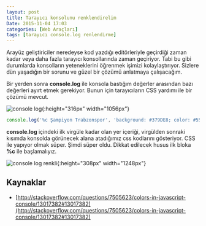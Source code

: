 ```yaml
---
layout: post
title: Tarayıcı konsolunu renklendirelim
Date: 2015-11-04 17:03
categories: [Web Araçları]
tags: [tarayıcı console.log renlendirme]
---
```


Arayüz geliştiriciler neredeyse kod yazdığı editörleriyle geçirdiği zaman kadar veya daha fazla tarayıcı konsollarında zaman geçiriyor. Tabi bu gibi durumlarda konsolların yeteneklerini öğrenmek işimizi kolaylaştırıyor. Sizlere dün yaşadığın bir sorunu ve güzel bir çözümü anlatmaya çalışacağım.

Bir yerden sonra **console.log** ile konsola bastığım değerler arasından bazı değerleri ayırt etmek gerekiyor. Bunun için tarayıcıların CSS yardımı ile bir çözümü mevcut.

![console log](https://fatihhayrioglu.com/images/console-log-1.png){:height="316px" width="1056px"}

```javascript
console.log('%c Şampiyon Trabzonspor', 'background: #379DE8; color: #550329; font-size: 24px');
```

**console.log** içindeki ilk virgüle kadar olan yer içeriği, virgülden sonraki kısımda konsolda görünecek alana atadığımız css kodlarını gösteriyor. CSS ile yapıyor olmak süper. Şimdi süper oldu. Dikkat edilecek husus ilk bloka **%c** ile başlamalıyız.

![console log renkli](https://fatihhayrioglu.com/images/console-log-2.png){:height="308px" width="1248px"}

## Kaynaklar

 - [http://stackoverflow.com/questions/7505623/colors-in-javascript-console/13017382#13017382](http://stackoverflow.com/questions/7505623/colors-in-javascript-console/13017382#13017382) 